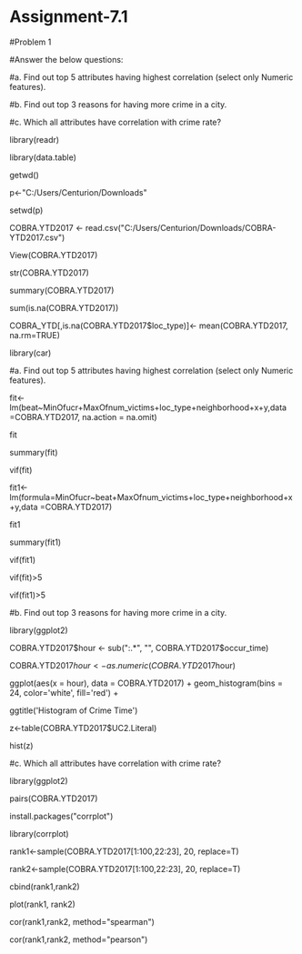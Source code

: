 # Assignment-7.1

#Problem 1

#Answer the below questions:

#a. Find out top 5 attributes having highest correlation (select only Numeric features).

#b. Find out top 3 reasons for having more crime in a city.

#c. Which all attributes have correlation with crime rate?

library(readr)

library(data.table)

getwd()

p<-"C:/Users/Centurion/Downloads"

setwd(p)

COBRA.YTD2017 <- read.csv("C:/Users/Centurion/Downloads/COBRA-YTD2017.csv")

View(COBRA.YTD2017)

str(COBRA.YTD2017)

summary(COBRA.YTD2017)

sum(is.na(COBRA.YTD2017))

COBRA_YTD[,is.na(COBRA.YTD2017$loc_type)]<- mean(COBRA.YTD2017, na.rm=TRUE)

library(car)

#a. Find out top 5 attributes having highest correlation (select only Numeric features).

fit<-lm(beat~MinOfucr+MaxOfnum_victims+loc_type+neighborhood+x+y,data =COBRA.YTD2017, na.action = na.omit)

fit

summary(fit)

vif(fit)

fit1<-lm(formula=MinOfucr~beat+MaxOfnum_victims+loc_type+neighborhood+x+y,data =COBRA.YTD2017)

fit1

summary(fit1)

vif(fit1)

vif(fit)>5

vif(fit1)>5

#b. Find out top 3 reasons for having more crime in a city.

library(ggplot2)

COBRA.YTD2017$hour <- sub(":.*", "", COBRA.YTD2017$occur_time)

COBRA.YTD2017$hour <- as.numeric(COBRA.YTD2017$hour)

ggplot(aes(x = hour), data = COBRA.YTD2017) + geom_histogram(bins = 24, color='white', fill='red') +

ggtitle('Histogram of Crime Time')

z<-table(COBRA.YTD2017$UC2.Literal)

hist(z)

#c. Which all attributes have correlation with crime rate?

library(ggplot2)

pairs(COBRA.YTD2017)

install.packages("corrplot")

library(corrplot)

rank1<-sample(COBRA.YTD2017[1:100,22:23], 20, replace=T)

rank2<-sample(COBRA.YTD2017[1:100,22:23], 20, replace=T)

cbind(rank1,rank2)

plot(rank1, rank2)

cor(rank1,rank2, method="spearman")

cor(rank1,rank2, method="pearson")
